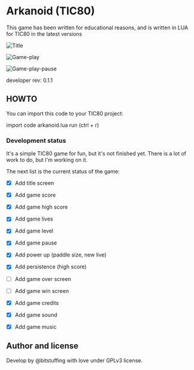 # Arkanoid (TIC80) 

This game has been written for educational reasons, 
and is written in LUA for TIC80 in the latest versions 

![Title](https://i.ibb.co/P1FHs9P/Captura-desde-2023-03-31-18-24-18.png)

![Game-play](https://i.ibb.co/6W56dds/Captura-desde-2023-03-31-18-24-10.png)

![Game-play-pause](https://i.ibb.co/r2KBhK2/Captura-desde-2023-04-01-12-58-51.png)

developer rev: 0.1.1

## HOWTO

You can import this code to your TIC80 project:

import code arkanoid.lua
run (ctrl + r)

### Development status

It's a simple TIC80 game for fun, but it's not finished yet. There is a lot of work to do, but I'm working on it.

The next list is the current status of the game:

- [x] Add title screen
- [x] Add game score
- [x] Add game high score
- [x] Add game lives
- [x] Add game level
- [x] Add game pause
- [x] Add power up (paddle size, new live)
- [x] Add persistence (high score)
- [ ] Add game over screen
- [ ] Add game win screen
- [X] Add game credits
- [X] Add game sound
- [X] Add game music


## Author and license 

Develop by @bitstuffing with love under GPLv3 license.

